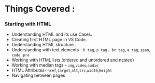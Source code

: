 # Things Covered :


### Starting with HTML
 - Understanding HTML and its use Cases.
 - Creating first HTML page in VS Code.
 - Understanding HTML structure.
 - Understanding with text elements - `h tag`, `p tag` ,` br tag`, `a tag`, `span`, `code`, `pre` 
 - Working with HTML lists (ordered and unordered and nested)
 - Working with median tags - `img`,`video`,`audio`
 - HTML Attributes- `href`,`target`,`alt`,`src`,`width`,`height`
 - Navigating between pages

 